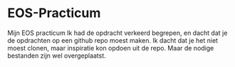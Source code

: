# EOS-Practicum
Mijn EOS practicum
Ik had de opdracht verkeerd begrepen, en dacht dat je de opdrachten op een github repo moest maken. Ik dacht dat je het niet moest clonen, maar inspiratie kon opdoen uit de repo. Maar de nodige bestanden zijn wel overgeplaatst.

